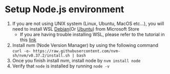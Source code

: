# Setup Node.js environment

1. If you are not using UNIX system (Linux, Ubuntu, MacOS etc...), you will need to install WSL [Debian](https://www.microsoft.com/store/productId/9MSVKQC78PK6)(Or [Ubuntu](https://www.microsoft.com/store/productId/9NBLGGH4MSV6)) from Microsoft Store
    - If you are having trouble installing WSL, please refer to the tutorial in this [link](https://docs.microsoft.com/en-us/windows/wsl/install-win10)
2. Install nvm (Node Version Manager) by using the following command `curl -o- https://raw.githubusercontent.com/nvm-sh/nvm/v0.37.2/install.sh | bash`
3. Once you finish install nvm, install node by `nvm install node`
4. Verify that `node` is installed by running `node -v`
